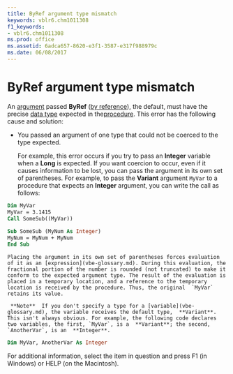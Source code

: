 ```yaml
---
title: ByRef argument type mismatch
keywords: vblr6.chm1011308
f1_keywords:
- vblr6.chm1011308
ms.prod: office
ms.assetid: 6adca657-8620-e3f1-3587-e317f988979c
ms.date: 06/08/2017
---
```



# ByRef argument type mismatch

An [argument](vbe-glossary.md) passed **ByRef** ([by reference](vbe-glossary.md)), the default, must have the precise [data type](vbe-glossary.md) expected in the[procedure](vbe-glossary.md). This error has the following cause and solution:



- You passed an argument of one type that could not be coerced to the type expected. 
    
    For example, this error occurs if you try to pass an  **Integer** variable when a **Long** is expected. If you want coercion to occur, even if it causes information to be lost, you can pass the argument in its own set of parentheses. For example, to pass the **Variant** argument `MyVar` to a procedure that expects an **Integer** argument, you can write the call as follows:
    


```vb
Dim MyVar 
MyVar = 3.1415 
Call SomeSub((MyVar)) 
 
Sub SomeSub (MyNum As Integer) 
MyNum = MyNum + MyNum 
End Sub
```


    Placing the argument in its own set of parentheses forces evaluation of it as an [expression](vbe-glossary.md). During this evaluation, the fractional portion of the number is rounded (not truncated) to make it conform to the expected argument type. The result of the evaluation is placed in a temporary location, and a reference to the temporary location is received by the procedure. Thus, the original  `MyVar` retains its value.
    
     **Note**  If you don't specify a type for a [variable](vbe-glossary.md), the variable receives the default type,  **Variant**. This isn't always obvious. For example, the following code declares two variables, the first, `MyVar`, is a  **Variant**; the second, `AnotherVar`, is an  **Integer**.



```vb
Dim MyVar, AnotherVar As Integer 

```

For additional information, select the item in question and press F1 (in Windows) or HELP (on the Macintosh).

